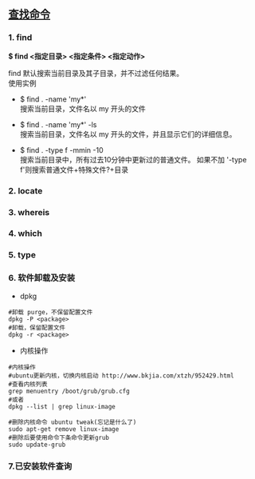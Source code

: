 ## [查找命令](http://www.ruanyifeng.com/blog/2009/10/5_ways_to_search_for_files_using_the_terminal.html)
### 1. find
**$ find <指定目录> <指定条件> <指定动作>**  

find 默认搜索当前目录及其子目录，并不过滤任何结果。  
使用实例
- $ find . -name 'my*'  
搜索当前目录，文件名以 my 开头的文件

- $ find . -name 'my*' -ls  
搜索当前目录，文件名以 my 开头的文件，并且显示它们的详细信息。

- $ find . -type f -mmin -10  
搜索当前目录中，所有过去10分钟中更新过的普通文件。 如果不加 '-type f'则搜索普通文件+特殊文件?+目录

### 2. locate
### 3. whereis
### 4. which
### 5. type

### 6. 软件卸载及安装
- dpkg
```shell
#卸载 purge，不保留配置文件
dpkg -P <package>
#卸载，保留配置文件
dpkg -r <package> 
```

- 内核操作
```shell
#内核操作
#ubuntu更新内核，切换内核启动 http://www.bkjia.com/xtzh/952429.html
#查看内核列表  
grep menuentry /boot/grub/grub.cfg
#或者
dpkg --list | grep linux-image

#删除内核命令 ubuntu tweak(忘记是什么了)
sudo apt-get remove linux-image
#删除后要使用命令下条命令更新grub
sudo update-grub
```
### 7.已安装软件查询
